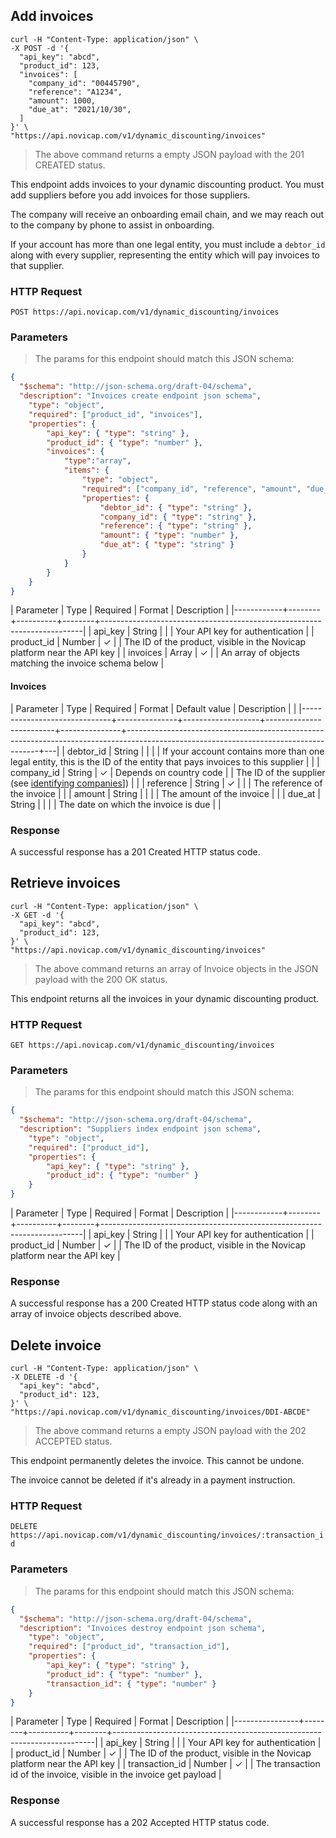 ## Add invoices

```shell
curl -H "Content-Type: application/json" \
-X POST -d '{
  "api_key": "abcd",
  "product_id": 123,
  "invoices": [
    "company_id": "00445790",
    "reference": "A1234",
    "amount": 1000,
    "due_at": "2021/10/30",
  ]
}' \
"https://api.novicap.com/v1/dynamic_discounting/invoices"
```

> The above command returns a empty JSON payload with the 201 CREATED status.

This endpoint adds invoices to your dynamic discounting product. You must add suppliers before you add invoices for those suppliers.

The company will receive an onboarding email chain, and we may reach out to the company by phone to assist in onboarding.

If your account has more than one legal entity, you must include a `debtor_id` along with every supplier, representing the entity which will pay invoices to that supplier.


### HTTP Request

`POST https://api.novicap.com/v1/dynamic_discounting/invoices`

### Parameters

> The params for this endpoint should match this JSON schema:

```json
{
  "$schema": "http://json-schema.org/draft-04/schema",
  "description": "Invoices create endpoint json schema",
	"type": "object",
	"required": ["product_id", "invoices"],
	"properties": {
		"api_key": { "type": "string" },
		"product_id": { "type": "number" },
		"invoices": {
			"type":"array",
			"items": {
				"type": "object",
				"required": ["company_id", "reference", "amount", "due_at"],
				"properties": {
					"debtor_id": { "type": "string" },
					"company_id": { "type": "string" },
					"reference": { "type": "string" },
					"amount": { "type": "number" },
					"due_at": { "type": "string" }
				}
			}
		}
	}
}
```

| Parameter  | Type   | Required | Format | Description                                                             |
|------------+--------+----------+--------+-------------------------------------------------------------------------|
| api_key    | String |          |        | Your API key for authentication                                         |
| product_id | Number | ✓        |        | The ID of the product, visible in the Novicap platform near the API key |
| invoices   | Array  | ✓        |        | An array of objects matching the invoice schema below                  |

#### Invoices

| Parameter                    | Type          | Required          | Format                  | Default value | Description                                                                                                                          |   |
|------------------------------+---------------+-------------------+-------------------------+---------------+--------------------------------------------------------------------------------------------------------------------------------------+---|
| debtor_id                    | String        |                   |                         |               | If your account contains more than one legal entity, this is the ID of the entity that pays invoices to this supplier                |   |
| company_id                   | String        | ✓                 | Depends on country code |               | The ID of the supplier (see [identifying companies](!identifying-companies)])                                                        |   |
| reference                    | String        | ✓                 |                         |               | The reference of the invoice                                                                                                         |   |
| amount                       | String        |                   |                         |               | The amount of the invoice                                                                                                            |   |
| due_at                       | String        |                   |                         |               | The date on which the invoice is due                                                                                                 |   |

### Response

A successful response has a 201 Created HTTP status code.


## Retrieve invoices

```shell
curl -H "Content-Type: application/json" \
-X GET -d '{
  "api_key": "abcd",
  "product_id": 123,
}' \
"https://api.novicap.com/v1/dynamic_discounting/invoices"
```

> The above command returns an array of Invoice objects in the JSON payload with the 200 OK status.

This endpoint returns all the invoices in your dynamic discounting product.


### HTTP Request

`GET https://api.novicap.com/v1/dynamic_discounting/invoices`

### Parameters

> The params for this endpoint should match this JSON schema:

```json
{
  "$schema": "http://json-schema.org/draft-04/schema",
  "description": "Suppliers index endpoint json schema",
	"type": "object",
	"required": ["product_id"],
	"properties": {
		"api_key": { "type": "string" },
		"product_id": { "type": "number" }
	}
}
```

| Parameter  | Type   | Required | Format | Description                                                             |
|------------+--------+----------+--------+-------------------------------------------------------------------------|
| api_key    | String |          |        | Your API key for authentication                                         |
| product_id | Number | ✓        |        | The ID of the product, visible in the Novicap platform near the API key |


### Response

A successful response has a 200 Created HTTP status code along with an array of invoice objects described above.


## Delete invoice

```shell
curl -H "Content-Type: application/json" \
-X DELETE -d '{
  "api_key": "abcd",
  "product_id": 123,
}' \
"https://api.novicap.com/v1/dynamic_discounting/invoices/DDI-ABCDE"
```

> The above command returns a empty JSON payload with the 202 ACCEPTED status.

This endpoint permanently deletes the invoice. This cannot be undone.

The invoice cannot be deleted if it's already in a payment instruction.


### HTTP Request

`DELETE https://api.novicap.com/v1/dynamic_discounting/invoices/:transaction_id`

### Parameters

> The params for this endpoint should match this JSON schema:

```json
{
  "$schema": "http://json-schema.org/draft-04/schema",
  "description": "Invoices destroy endpoint json schema",
	"type": "object",
	"required": ["product_id", "transaction_id"],
	"properties": {
		"api_key": { "type": "string" },
		"product_id": { "type": "number" },
		"transaction_id": { "type": "number" }
	}
}
```

| Parameter      | Type   | Required | Format | Description                                                             |
|----------------+--------+----------+--------+-------------------------------------------------------------------------|
| api_key        | String |          |        | Your API key for authentication                                         |
| product_id     | Number | ✓        |        | The ID of the product, visible in the Novicap platform near the API key |
| transaction_id | Number | ✓        |        | The transaction id of the invoice, visible in the invoice get payload   |


### Response

A successful response has a 202 Accepted HTTP status code.
